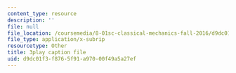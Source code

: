 ```yaml
---
content_type: resource
description: ''
file: null
file_location: /coursemedia/8-01sc-classical-mechanics-fall-2016/d9dc01f3f8765f91a97000f49a5a27ef_7Mv5hT1nugQ.vtt
file_type: application/x-subrip
resourcetype: Other
title: 3play caption file
uid: d9dc01f3-f876-5f91-a970-00f49a5a27ef
---
```

